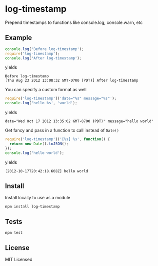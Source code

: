 log-timestamp
=============

Prepend timestamps to functions like console.log, console.warn, etc

Example
-------

``` js
console.log('Before log-timestamp');
require('log-timestamp');
console.log('After log-timestamp');
```

yields

```
Before log-timestamp
[Thu Aug 23 2012 13:08:32 GMT-0700 (PDT)] After log-timestamp
```

You can specify a custom format as well

``` js
require('log-timestamp')('date="%s" message="%s"');
console.log('hello %s', 'world');
```

yields

```
date="Wed Oct 17 2012 13:35:02 GMT-0700 (PDT)" message="hello world"
```

Get fancy and pass in a function to call instead of `Date()`

``` js
require('log-timestamp')('[%s] %s', function() {
  return new Date().toJSON();
});
console.log('hello world');
```

yields

```
[2012-10-17T20:42:18.608Z] hello world
```

Install
------

Install locally to use as a module

    npm install log-timestamp

Tests
-----

    npm test

License
-------

MIT Licensed
